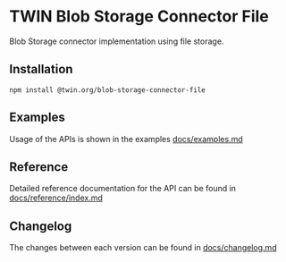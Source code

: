 # TWIN Blob Storage Connector File

Blob Storage connector implementation using file storage.

## Installation

```shell
npm install @twin.org/blob-storage-connector-file
```

## Examples

Usage of the APIs is shown in the examples [docs/examples.md](docs/examples.md)

## Reference

Detailed reference documentation for the API can be found in [docs/reference/index.md](docs/reference/index.md)

## Changelog

The changes between each version can be found in [docs/changelog.md](docs/changelog.md)
